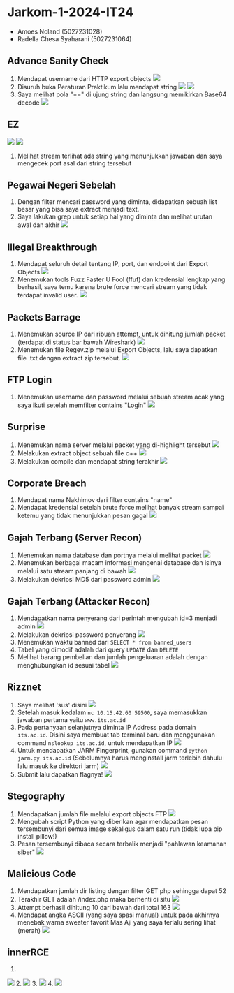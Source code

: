 # Jarkom-1-2024-IT24

* Amoes Noland (5027231028)
* Radella Chesa Syaharani (5027231064)

## Advance Sanity Check

1. Mendapat username dari HTTP export objects
![](assets/sanity/1.png)
2. Disuruh buka Peraturan Praktikum lalu mendapat string
![](assets/sanity/2.png)
![](assets/sanity/3.png)
3. Saya melihat pola "==" di ujung string dan langsung memikirkan Base64 decode
![](assets/sanity/4.png)

## EZ

![](assets/ez/1.png)
![](assets/ez/2.png)
1. Melihat stream terlihat ada string yang menunjukkan jawaban dan saya mengecek port asal dari string tersebut

## Pegawai Negeri Sebelah

1. Dengan filter mencari password yang diminta, didapatkan sebuah list besar yang bisa saya extract menjadi text.
2. Saya lakukan grep untuk setiap hal yang diminta dan melihat urutan awal dan akhir
![](assets/pns/1.png)

## Illegal Breakthrough

1. Mendapat seluruh detail tentang IP, port, dan endpoint dari Export Objects
![](assets/illegal/1.png)
2. Menemukan tools Fuzz Faster U Fool (ffuf) dan kredensial lengkap yang berhasil, saya temu karena brute force mencari stream yang tidak terdapat invalid user.
![](assets/illegal/2.png)

## Packets Barrage

1. Menemukan source IP dari ribuan attempt, untuk dihitung jumlah packet (terdapat di status bar bawah Wireshark)
![](assets/packets/1.png)
2. Menemukan file Regev.zip melalui Export Objects, lalu saya dapatkan file .txt dengan extract zip tersebut.
![](assets/packets/2.png)

## FTP Login

1. Menemukan username dan password melalui sebuah stream acak yang saya ikuti setelah memfilter contains "Login"
![](assets/ftplogin/1.png)

## Surprise

1. Menemukan nama server melalui packet yang di-highlight tersebut
![](assets/surprise/1.png)
2. Melakukan extract object sebuah file c++
![](assets/surprise/2.png)
3. Melakukan compile dan mendapat string terakhir
![](assets/surprise/3.png)

## Corporate Breach

1. Mendapat nama Nakhimov dari filter contains "name"
2. Mendapat kredensial setelah brute force melihat banyak stream sampai ketemu yang tidak menunjukkan pesan gagal
![](assets/breach/1.png)

## Gajah Terbang (Server Recon)

1. Menemukan nama database dan portnya melalui melihat packet
![](assets/gajah1/1.png)
2. Menemukan berbagai macam informasi mengenai database dan isinya melalui satu stream panjang di bawah
![](assets/gajah1/2.png)
3. Melakukan dekripsi MD5 dari password admin
![](assets/gajah1/3.png)

## Gajah Terbang (Attacker Recon)

1. Mendapatkan nama penyerang dari perintah mengubah id=3 menjadi admin
![](assets/gajah2/1.png)
2. Melakukan dekripsi password penyerang
![](assets/gajah2/2.png)
3. Menemukan waktu banned dari `SELECT * from banned_users`
4. Tabel yang dimodif adalah dari query `UPDATE` dan `DELETE`
5. Melihat barang pembelian dan jumlah pengeluaran adalah dengan menghubungkan id sesuai tabel
![](assets/gajah2/3.png)

## Rizznet
1. Saya melihat 'sus' disini
![](assets/rizzset/1.jpg)
2. Setelah masuk kedalam `nc 10.15.42.60 59500`, saya memasukkan jawaban pertama yaitu `www.its.ac.id`
3. Pada pertanyaan selanjutnya diminta IP Address pada domain `its.ac.id`. Disini saya membuat tab terminal baru dan menggunakan command `nslookup its.ac.id`, untuk mendapatkan IP
![](assets/rizzset/2.jpg)
4. Untuk mendapatkan JARM Fingerprint, gunakan command `python jarm.py its.ac.id` (Sebelumnya harus menginstall jarm terlebih dahulu lalu masuk ke direktori jarm)
![](assets/rizzset/3.jpg)
5. Submit lalu dapatkan flagnya!
![](assets/rizzset/SOLVED.jpg)

## Stegography

1. Mendapatkan jumlah file melalui export objects FTP
![](assets/steg/1.png)
2. Mengubah script Python yang diberikan agar mendapatkan pesan tersembunyi dari semua image sekaligus dalam satu run (tidak lupa pip install pillow!)
3. Pesan tersembunyi dibaca secara terbalik menjadi "pahlawan keamanan siber"
![](assets/steg/2.png)

## Malicious Code

1. Mendapatkan jumlah dir listing dengan filter GET php sehingga dapat 52
2. Terakhir GET adalah /index.php maka berhenti di situ
![](assets/mali/1.png)
3. Attempt berhasil dihitung 10 dari bawah dari total 163
![](assets/mali/2.png)
4. Mendapat angka ASCII (yang saya spasi manual) untuk pada akhirnya menebak warna sweater favorit Mas Aji yang saya terlalu sering lihat (merah)
![](assets/mali/3.png)

## innerRCE
1.
![](assets/innerRCE/1.jpg)
2.
![](assets/innerRCE/2.jpg)
3.
![](assets/innerRCE/3.jpg)
4.
![](assets/innerRCE/4.jpg)